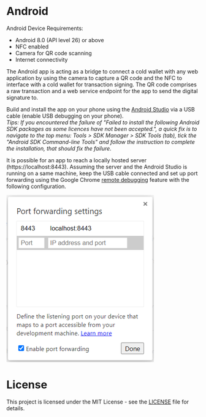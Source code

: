 # Android

Android Device Requirements:

- Android 8.0 (API level 26) or above
- NFC enabled
- Camera for QR code scanning
- Internet connectivity

The Android app is acting as a bridge to connect a cold wallet with any web application by using the camera to capture a QR code and the NFC to interface with a cold wallet for transaction signing. The QR code comprises a raw transaction and a web service endpoint for the app to send the digital signature to.

Build and install the app on your phone using the [Android Studio]( https://developer.android.com/studio) via a USB cable (enable USB debugging on your phone).<br/>
*Tips: If you encountered the failure of "Failed to install the following Android SDK packages as some licences have not been accepted.", a quick fix is to navigate to the top menu: Tools > SDK Manager > SDK Tools (tab), tick the "Android SDK Command-line Tools" and follow the instruction to complete the installation, that should fix the failure.*

It is possible for an app to reach a locally hosted server (https://localhost:8443). Assuming the server and the Android Studio is running on a same machine, keep the USB cable connected and set up port forwarding using the Google Chrome [remote debugging](https://developer.chrome.com/docs/devtools/remote-debugging/local-server/) feature with the following configuration. 

![port-forward](https://github.com/Infineon/blockchain-wallet-and-webapp/blob/android/media/port-forward.png)

# License
This project is licensed under the MIT License - see the [LICENSE](LICENSE) file for details.